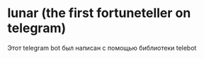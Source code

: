 # lunar (the first fortuneteller on telegram)
Этот telegram bot был написан с помощью библиотеки telebot
